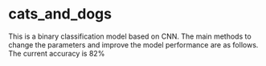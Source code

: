 # cats_and_dogs
 This is a binary classification model based on CNN. The main methods to change the parameters and improve the model performance are as follows. The current accuracy  is 82%
